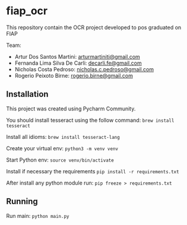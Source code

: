 # fiap_ocr
This repository contain the OCR project developed to pos graduated on FIAP

Team:
 - Artur Dos Santos Martini: arturmartiniti@gmail.com
 - Fernanda Lima Silva De Carli: decarli.fe@gmail.com
 - Nicholas Costa Pedroso: nicholas.c.pedroso@gmail.com
 - Rogerio Peixoto Birne: rogerio.birne@gmail.com

## Installation

This project was created using Pycharm Community.

You should install tesseract using the follow command:
```brew install tesseract```

Install all idioms:
```brew install tesseract-lang```

Create your virtual env:
```python3 -m venv venv```

Start Python env:
```source venv/bin/activate```

Install if necessary the requirements
```pip install -r requirements.txt```

After install any python module run:
```pip freeze > requirements.txt```

## Running

Run main:
```python main.py```